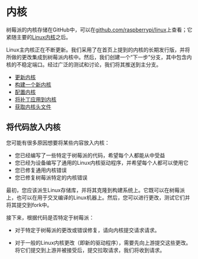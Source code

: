 # 内核

树莓派的内核存储在GitHub中，可以在[github.com/raspberrypi/linux](https://github.com/raspberrypi/linux)上查看；它紧随主要的[Linux内核](https://github.com/torvalds/linux)之后。

Linux主内核正在不断更新。我们采用了在首页上提到的内核的长期发行版，并将所做的更改集成到树莓派内核中。然后，我们创建一个“下一步”分支，其中包含内核的不稳定端口。经过广泛的测试和讨论，我们将其推送到主分支。

- [更新内核](docs/linux/kernel/updating.md)
- [构建一个新内核](docs/linux/kernel/building.md)
- [配置内核](docs/linux/kernel/configuring.md)
- [将补丁应用到内核](docs/linux/kernel/patching.md)
- [获取内核头文件](docs/linux/kernel/headers.md)

## 将代码放入内核

您可能有很多原因想要将某些内容放入内核：

- 您已经编写了一些特定于树莓派的代码，希望每个人都能从中受益
- 您已经为设备编写了通用的Linux内核驱动程序，并希望每个人都可以使用它
- 您已修复通用内核错误
- 您已修复树莓派特定的内核错误

最初，您应该派生Linux存储库，并将其克隆到构建系统上。它既可以在树莓派上，也可以在用于交叉编译的Linux机器上。然后，您可以进行更改，测试它们并将其提交到fork中。

接下来，根据代码是否特定于树莓派：

- 对于特定于树莓派的更改或错误修复，请向内核提交请求请求。

- 对于一般的Linux内核更改（即新的驱动程序），需要先向上游提交这些更改。将它们提交到上游并被接受后，提交拉取请求，我们将收到请求。
